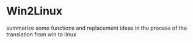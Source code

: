 # Win2Linux
summarize some functions and replacement ideas in the process of the translation from win to linux
